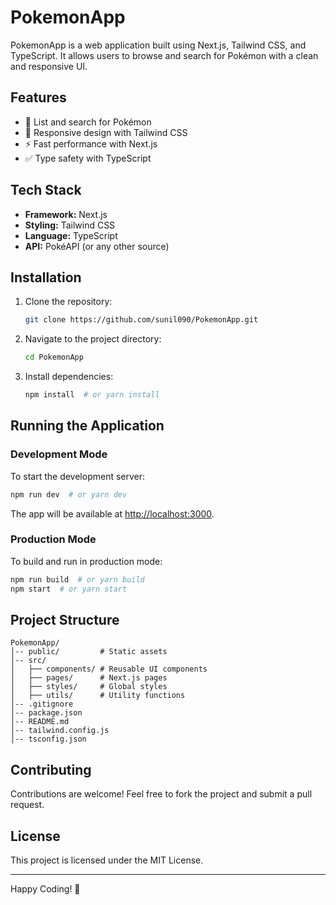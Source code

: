 # PokemonApp

PokemonApp is a web application built using Next.js, Tailwind CSS, and TypeScript. It allows users to browse and search for Pokémon with a clean and responsive UI.

## Features
- 📜 List and search for Pokémon
- 🎨 Responsive design with Tailwind CSS
- ⚡ Fast performance with Next.js
- ✅ Type safety with TypeScript

## Tech Stack
- **Framework:** Next.js
- **Styling:** Tailwind CSS
- **Language:** TypeScript
- **API:** PokéAPI (or any other source)

## Installation

1. Clone the repository:
   ```sh
   git clone https://github.com/sunil090/PokemonApp.git
   ```

2. Navigate to the project directory:
   ```sh
   cd PokemonApp
   ```

3. Install dependencies:
   ```sh
   npm install  # or yarn install
   ```

## Running the Application

### Development Mode
To start the development server:
```sh
npm run dev  # or yarn dev
```
The app will be available at [http://localhost:3000](http://localhost:3000).

### Production Mode
To build and run in production mode:
```sh
npm run build  # or yarn build
npm start  # or yarn start
```

## Project Structure
```
PokemonApp/
│-- public/         # Static assets
│-- src/
│   ├── components/ # Reusable UI components
│   ├── pages/      # Next.js pages
│   ├── styles/     # Global styles
│   ├── utils/      # Utility functions
│-- .gitignore
│-- package.json
│-- README.md
│-- tailwind.config.js
│-- tsconfig.json
```

## Contributing
Contributions are welcome! Feel free to fork the project and submit a pull request.

## License
This project is licensed under the MIT License.

---

Happy Coding! 🎉

